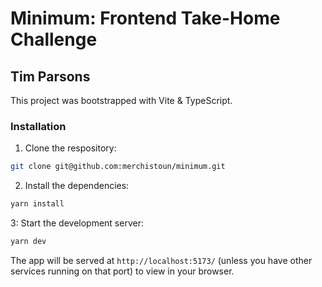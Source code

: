 # Minimum: Frontend Take-Home Challenge

## Tim Parsons

This project was bootstrapped with Vite & TypeScript.

### Installation

1. Clone the respository:

```bash
git clone git@github.com:merchistoun/minimum.git
```

2. Install the dependencies:

```bash
yarn install
```

3: Start the development server:

```bash
yarn dev
```

The app will be served at `http://localhost:5173/` (unless you have other services running on that port) to view in your browser.

